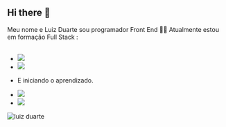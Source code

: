 ## Hi there 👋
Meu nome e Luiz Duarte sou programador Front End 🧑‍💻
Atualmente estou em formação Full Stack :
<br> 
<br> 
- <img src="https://img.shields.io/badge/HTML5-E34F26?style=for-the-badge&logo=html5&logoColor=white"/>
- <img src="https://img.shields.io/badge/CSS3-1572B6?style=for-the-badge&logo=css3&logoColor=white"/>

- E iniciando o aprendizado.
- <img src="https://img.shields.io/badge/JavaScript-F7DF1E?style=for-the-badge&logo=javascript&logoColor=black"/>
- <img src="https://img.shields.io/badge/React-20232A?style=for-the-badge&logo=react&logoColor=61DAFB"/>

![luiz duarte](https://github-readme-stats.vercel.app/api?username=luizduarte01&show=reviews,discussions_started,discussions_answered,prs_merged,prs_merged_percentage)






